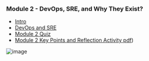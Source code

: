 
### Module 2 - DevOps, SRE, and Why They Exist?
* [Intro](https://www.youtube.com/watch?v=C6ssSRXeaQU&t=1s)
* [DevOps and SRE](https://www.youtube.com/watch?v=RkVfKAxhZOs)
* [Module 2 Quiz](https://user-images.githubusercontent.com/17558124/194897766-296183c0-08d8-4ef1-9d10-54ca366d9e5c.png)
* [Module 2 Key Points and Reflection Activity pdf](https://github.com/telecomprofi/what-is-sre-ukrainian/blob/master/DevOps%20Engineer%20SRE%20Learning%20Path/2/Module%202%20Key%20Points%20and%20Reflection%20Activity.pdf))

![image](https://user-images.githubusercontent.com/17558124/194897766-296183c0-08d8-4ef1-9d10-54ca366d9e5c.png)



